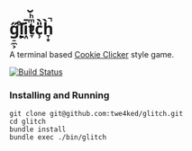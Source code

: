 # g̠̼͕̋ḻͤi͖͊̄̕t̞ͫͪ̆c̹̎̀h̞͙̀̚

A terminal based [Cookie Clicker] style game.

[![Build Status](https://travis-ci.org/twe4ked/glitch.svg?branch=master)](https://travis-ci.org/twe4ked/glitch)

### Installing and Running

```
git clone git@github.com:twe4ked/glitch.git
cd glitch
bundle install
bundle exec ./bin/glitch
```

[Cookie Clicker]: http://en.wikipedia.org/wiki/Cookie_Clicker
